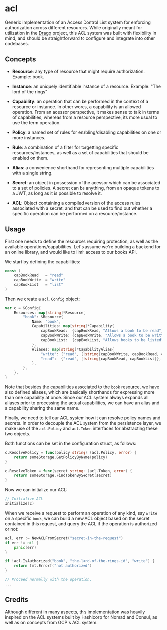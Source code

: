 # acl
Generic implementation of an Access Control List system for enforcing authorization across different resources. While originally meant for utilization in the [Drago](https://github.com/seashell/drago) project, this ACL system was built with flexibility in mind, and should be straightforward to configure and integrate into other codebases.

## Concepts
* **Resource**: any type of resource that might require authorization. Example: book.

* **Instance**: an uniquely identifiable instance of a resource. Example: "The lord of the rings"

* **Capability**: an operation that can be performed in the context of a resource or instance. In other words, a capability is an allowed operation. From an acessor perspective, it makes sense to talk in terms of capabilities, whereas from a resource perspective, its more usual to use the term operation. 

* **Policy**: a named set of rules for enabling/disabling capabilities on one or more instances.
  
* **Rule**: a combination of a filter for targetting specific resources/instances, as well as a set of capabilities that should be enabled on them.

* **Alias**: a convenience shorthand for representing multiple capabilities with a single string.

* **Secret**: an object in possession of the acessor which can be associated to a set of policies. A secret can be anything, from an opaque tokens to a JWT, as long as it is possible to resolve it.
  
* **ACL**: Object containing a compiled version of the access rules associated with a secret, and that can be used to find out whether a specific operation can be performed on a resource/instance.


## Usage

First one needs to define the resources requiring protection, as well as the available operations/capabilities. Let's assume we're building a backend for an online library, and would like to limit access to our books API.

We start by defining the capabilities:

```go
const (
	capBookRead   = "read"
	capBookWrite  = "write"
	capBookList   = "list"
)
```

Then we create a `acl.Config` object:

```go
var c = &Config{
	Resources: map[string]*Resource{
        "book": &Resource{
			Name: "book",
			Capabilities: map[string]*Capability{
				capBookRead:  {capBookRead, "Allows a book to be read"},
				capBookWrite: {capBookWrite, "Allows a book to be written"},
				capBookList:  {capBookList, "Allows books to be listed"},
			},
			Aliases: map[string]*CapabilityAlias{
				"write": {"read", []string{capBookWrite, capBookRead, capBookList}},
				"read":  {"read", []string{capBookRead, capBookList}},
			},
		},
    },
}
```

Note that besides the capabilities associated to the `book` resource, we have also defined aliases, which are basically shorthands for expressing more than one capability at once. Since our ACL system always expands all aliases prior to processing the actual capabilities, we can have an alias and a capability sharing the same name.

Finally, we need to tell our ACL system how it can resolve policy names and secrets. In order to decouple the ACL system from the persistence layer, we make use of the `acl.Policy` and `acl.Token` interfaces for abstracting these two objects.

Both functions can be set in the configuration struct, as follows:

```go
c.ResolvePolicy = func(policy string) (acl.Policy, error) {
    return someStorage.GetPolicyByName(policy)
}

c.ResolveToken = func(secret string) (acl.Token, error) {
    return someStorage.FindTokenBySecret(secret)
}
```

Now we can initialize our ACL:

```go
// Initialize ACL
Initialize(c)
```

When we receive a request to perform an operation of any kind, say `write` on a specific `book`, we can build a new ACL object based on the secret contained in this request, and query the ACL if the operation is authorized or not:

```go
acl, err := NewACLFromSecret("secret-in-the-request")
if err != nil {
    panic(err)
}

if !acl.IsAuthorized("book", "the-lord-of-the-rings-id", "write") {
    return fmt.Errorf("not authorized")
} 

// Proceed normally with the operation.
...
```





## Credits
Although different in many aspects, this implementation was heavily inspired on the ACL systems built by Hashicorp for Nomad and Consul, as well as on concepts from GCP's ACL system.